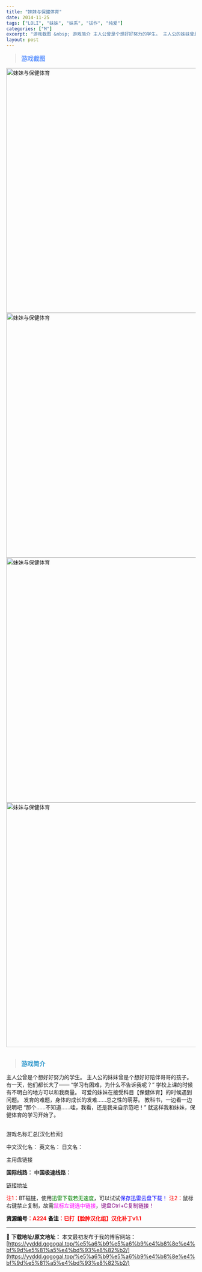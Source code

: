 ```yaml
---
title: "妹妹与保健体育"
date: 2014-11-25
tags: ["LOLI", "妹妹", "妹系", "拔作", "纯爱"]
categories: ["M"]
excerpt: "游戏截图 &nbsp; 游戏简介 主人公曾是个想好好努力的学生。 主人公的妹妹曾是个想好好陪伴哥哥的孩子。 有一天，他们都长大了—— “学习有困难，为什么不告诉我呢？” 学校上课的时候有不明白的地方可以和我商量。 可爱的妹妹在接受科目【保健体育】的时候遇到问题。 发育的难题，身体的成长的发难……总之&hellip;"
layout: post
---
```


<div>
<blockquote><b><span style="font-size: 12pt; color: #6699ff;">游戏截图</span></b></blockquote>
<div><img title="点击放大" src="https://yyddd.gogogal.top/wp-content/uploads/2025/04/20250430_6811e95e0f5bc.webp" alt="妹妹与保健体育" width="650" /></div>
<div><img title="点击放大" src="https://yyddd.gogogal.top/wp-content/uploads/2025/04/20250430_6811e95f82297.webp" alt="妹妹与保健体育" width="650" /></div>
<div><img title="点击放大" src="https://yyddd.gogogal.top/wp-content/uploads/2025/04/20250430_6811e961680fc.webp" alt="妹妹与保健体育" width="650" /></div>
<div><img title="点击放大" src="https://yyddd.gogogal.top/wp-content/uploads/2025/04/20250430_6811e962e3d2f.webp" alt="妹妹与保健体育" width="650" /></div>
&nbsp;
<blockquote><b><span style="font-size: 12pt; color: #3399cc;">游戏简介</span></b></blockquote>
<div>主人公曾是个想好好努力的学生。
主人公的妹妹曾是个想好好陪伴哥哥的孩子。
有一天，他们都长大了——
“学习有困难，为什么不告诉我呢？”
学校上课的时候有不明白的地方可以和我商量。
可爱的妹妹在接受科目【保健体育】的时候遇到问题。
发育的难题，身体的成长的发难……总之性的萌芽。
教科书，一边看一边说明吧
“那个……不知道……哇，我看，还是我亲自示范吧！”
就这样我和妹妹，保健体育的学习开始了。</div>
&nbsp;

游戏名称汇总[汉化检索]

中文汉化名：
英文名：
日文名：
</div>
<div class="panel panel-primary">
<div class="panel-heading">主用盘链接</div>
<div class="panel-body">

<b>国际线路：</b>
<b>中国极速线路：</b>

<!--wechatfans start-->

<a href="https://pan.xunlei.com/s/VORq-0-8bJNyBkqTFM4Gky3bA1?pwd=cvaz#">链接地址</a>

<!--wechatfans end-->
<span style="color: #ff0000;">注1：</span>BT磁链，使用<span style="color: #008000;">迅雷下载若无速度</span>，可以试试<span style="color: #0000ff;">保存迅雷云盘下载！</span>
<span style="color: #ff0000;">注2：</span>鼠标右键禁止复制，故需<span style="color: #ff00ff;">鼠标左键选中链接</span>，<span style="color: #800080;">键盘Ctrl+C复制链接！</span>

</div>
<div class="panel-footer"><span style="color: #ff0000;"><b><span style="color: #000000;">资源编号</span>：A224</b></span>
<span style="color: #ff0000;"><b><span style="color: #000000;">备注</span>：已打【脸肿汉化组】汉化补丁v1.1</b></span></div>
</div>

---
📖 **下载地址/原文地址：** 本文最初发布于我的博客网站：[https://yyddd.gogogal.top/%e5%a6%b9%e5%a6%b9%e4%b8%8e%e4%bf%9d%e5%81%a5%e4%bd%93%e8%82%b2/](https://yyddd.gogogal.top/%e5%a6%b9%e5%a6%b9%e4%b8%8e%e4%bf%9d%e5%81%a5%e4%bd%93%e8%82%b2/)
